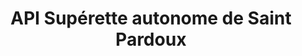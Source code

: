 ---
title: "API Supérette autonome de Saint Pardoux"
url: /saint-pardoux-soutiers/api-superette-autonome-de-saint-pardoux/
shop: Lebensmittel
---